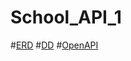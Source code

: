 # School_API_1
#[ERD](https://app.lucidchart.com/invitations/accept/2640eb4f-c341-4ccf-b16e-d105652b194d)
#[DD](https://app.lucidchart.com/invitations/accept/e8a57f4e-b58c-4d22-98ff-d0dfa9bef5df)
#[OpenAPI](https://app.swaggerhub.com/apis/chuck146/School_API/1.0.0)
